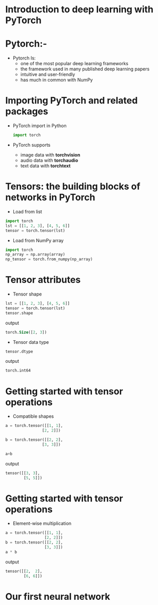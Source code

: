 # Introduction to deep learning with PyTorch

# Pytorch:-
- Pytorch Is:
    -  one of the most popular deep learning frameworks
    -  the framework used in many published deep learning papers
    -  intuitive and user-friendly
    -  has much in common with NumPy

# Importing PyTorch and related packages
-  PyTorch import in Python

    ```python
    import torch 
    ```
- PyTorch supports
    - image data with **torchvision**
    - audio data with **torchaudio**
    - text data with **torchtext**

# Tensors: the building blocks of networks in PyTorch

- Load from list
```python
import torch 
lst = [[1, 2, 3], [4, 5, 6]] 
tensor = torch.tensor(lst)
```

- Load from NumPy array
```python
import torch 
np_array = np.array(array) 
np_tensor = torch.from_numpy(np_array)
```

# Tensor attributes

- Tensor shape
```python
lst = [[1, 2, 3], [4, 5, 6]] 
tensor = torch.tensor(lst) 
tensor.shape 
```
output
```sql
torch.Size([2, 3]) 
```

- Tensor data type
```python
tensor.dtype 
```
output
```sql
torch.int64 
```

# Getting started with tensor operations
-  Compatible shapes
```python
a = torch.tensor([[1, 1],  
                [2, 2]]) 

b = torch.tensor([[2, 2],  
                [3, 3]]) 

a+b 
```

output
```sql
tensor([[3, 3], 
        [5, 5]]) 
```

# Getting started with tensor operations
- Element-wise multiplication
```python
a = torch.tensor([[1, 1],  
                 [2, 2]]) 
b = torch.tensor([[2, 2],  
                 [3, 3]]) 
a * b
```

output
```sql
tensor([[2,  2], 
        [6, 6]]) 
```


# Our first neural network
